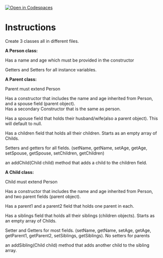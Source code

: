[![Open in Codespaces](https://classroom.github.com/assets/launch-codespace-2972f46106e565e64193e422d61a12cf1da4916b45550586e14ef0a7c637dd04.svg)](https://classroom.github.com/open-in-codespaces?assignment_repo_id=19505686)
# Instructions  

Create 3 classes all in different files. </br>

**A Person class:** </br>

Has a name and age which must be provided in the constructor</br>

Getters and Setters for all instance variables.</br>

**A Parent class:**</br>

Parent must extend Person</br>

Has a constructor that includes the name and age inherited from Person, and a spouse field (parent object).</br>
Has a secondary Constructor that is the same as person.</br>

Has a spouse field that holds their husband/wife(also a parent object). This will default to null.</br>

Has a children field that holds all their children. Starts as an empty array of Childs.</br>

Setters and getters for all fields. (setName, getName, setAge, getAge, setSpouse, getSpouse, setChildren, getChildren)</br>

an addChild(Child child) method that adds a child to the children field.</br>

**A Child class:**</br>

Child must extend Person</br>

Has a constructor that includes the name and age inherited from Person, and two parent fields (parent object).</br>

Has a parent1 and a parent2 field that holds one parent in each.</br>

Has a siblings field that holds all their siblings (children objects). Starts as an empty array of Childs.</br>

Setter and Getters for most fields. (setName, getName, setAge, getAge, getParent1, getParent2, setSiblings, getSiblings). No setters for parents</br>

an addSibling(Child child) method that adds another child to the sibling array.</br>
